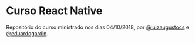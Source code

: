 # Curso React Native

Repositório do curso ministrado nos dias 04/10/2018, por [@luizaugustocs](https://github.com/luizaugustocs) e [@eduardogardin](https://github.com/eduardogardin).